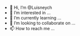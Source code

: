 - 👋 Hi, I’m @Luisneych
- 👀 I’m interested in ...
- 🌱 I’m currently learning ...
- 💞️ I’m looking to collaborate on ...
- 📫 How to reach me ...

<!---
Luisneych/Luisneych is a ✨ special ✨ repository because its `README.md` (this file) appears on your GitHub profile.
You can click the Preview link to take a look at your changes.
--->
